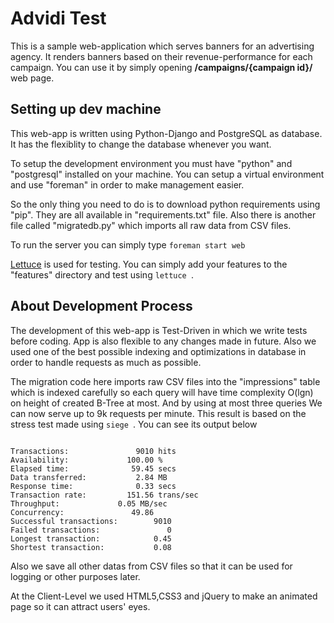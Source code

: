 Advidi Test
==========
This is a sample web-application which serves banners for an advertising agency.
It renders banners based on their revenue-performance for each campaign.
You can use it by simply opening **/campaigns/{campaign id}/** web page.

Setting up dev machine
----------
This web-app is written using Python-Django and PostgreSQL as database. It has the flexiblity to change the database whenever you want.

To setup the development environment you must have "python" and "postgresql" installed on your machine. You can setup a virtual environment and use "foreman" in order to make management easier.

So the only thing you need to do is to download python requirements using "pip". They are all available in "requirements.txt" file. Also there is another file called "migratedb.py" which imports all raw data from CSV files.

To run the server you can simply type ```foreman start web```

[Lettuce] is used for testing. You can simply add your features to the "features" directory and test using ```lettuce ```.


About Development Process
---------
The development of this web-app is Test-Driven in which we write tests before coding. App is also flexible to any changes made in future. Also we used one of the best possible indexing and optimizations in database in order to handle requests as much as possible.

The migration code here imports raw CSV files into the "impressions" table which is indexed carefully so each query will have time complexity O(lgn) on height of created B-Tree at most.
And by using at most three queries We can now serve up to 9k requests per minute. This result is based on the stress test made using ```siege ```. You can see its output below


```

Transactions:		        9010 hits
Availability:		      100.00 %
Elapsed time:		       59.45 secs
Data transferred:	        2.84 MB
Response time:		        0.33 secs
Transaction rate:	      151.56 trans/sec
Throughput:		        0.05 MB/sec
Concurrency:		       49.86
Successful transactions:        9010
Failed transactions:	           0
Longest transaction:	        0.45
Shortest transaction:	        0.08
```

Also we save all other datas from CSV files so that it can be used for logging or other purposes later.

At the Client-Level we used HTML5,CSS3 and jQuery to make an animated page so it can attract users' eyes.



[Lettuce]:http://lettuce.it/

